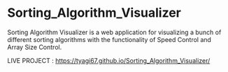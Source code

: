 # Sorting_Algorithm_Visualizer
Sorting Algorithm Visualizer is a web application for visualizing a bunch of different sorting algorithms with the functionality of Speed Control and Array Size Control.

LIVE PROJECT : https://tyagi67.github.io/Sorting_Algorithm_Visualizer/
